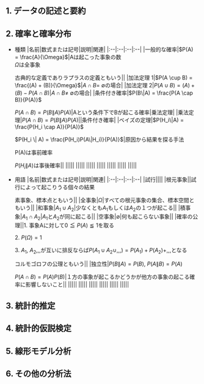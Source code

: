 ## 1. データの記述と要約
## 2. 確率と確率分布
* 種類
  |名前|数式または記号|説明|関連|
  |:--|:--|:--|:--|
  |一般的な確率|$P(A) = \frac{A}{\Omega}$|Aは起こった事象の数<br>$\Omega$は全事象<p>古典的な定義でありラプラスの定義ともいう||
  |加法定理 1|$P(A \cup B) = \frac{(A) + (B)}{\Omega}$|$A \cap B =$ ∅の場合|
  |加法定理 2|$P(A \cup B) = (A) + (B) - P(A \cap B)$|$A \cap B \neq$ ∅の場合|
  |条件付き確率|$P(B\|A) = \frac{P(A \cap B)}{P(A)}$<p><p>$P(A \cap B) = P(B\|A)P(A)$|Aという条件下でBが起こる確率|乗法定理|
  |乗法定理|$P(A \cap B) = P(B\|A)P(A)$||条件付き確率|
  |ベイズの定理|$P(H_i\|A) = \frac{P(H_i \cap A)}{P(A)}$<p><p>$P(H_i \| A) = \frac{P(H_i)P(A\|H_i)}{P(A)}$|原因から結果を探る手法<p>P(A)は事前確率<p>$P(H_i\|A)$は事後確率||
  |||||
  |||||
  |||||
  |||||
  |||||
  |||||
  |||||
* 用語
  |名前|数式または記号|説明|関連|
  |:--|:--|:--|:--|
  |試行||||
  |根元事象||試行によって起こりうる個々の結果<p>素事象、標本点ともいう||
  |全事象|$\Omega$|すべての根元事象の集合、標本空間ともいう||
  |和事象|$A_1 \cup A_2$|少なくとも$A_1$もしくは$A_2$の１つが起こる||
  |積事象|$A_1 \cap A_2$|$A_1$と$A_2$が同に起こる||
  |空事象|∅|何も起こらない事象||
  |確率の公理||1. 事象Aに対して$0 \leqq P(A) \leqq 1$を取る<p>2. $P(\Omega) = 1$<p>3. $A_1$, $A_2$,,,が互いに排反ならば$P(A_1 \cup A_2 \cup ,,,) = P(A_1) + P(A_2) + ,,,$となる<p>コルモゴロフの公理ともいう||
  |独立性|$P(B \| A) = P(B)$, $P(A \| B) = P(A)$<p>$P(A \cap B) = P(A)P(B)$|１方の事象が起こるかどうかが他方の事象の起こる確率に影響しないこと||
  |||||
  |||||
  |||||
  |||||
  |||||
  |||||
## 3. 統計的推定
## 4. 統計的仮説検定
## 5. 線形モデル分析
## 6. その他の分析法